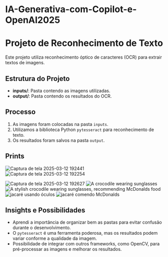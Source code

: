 # IA-Generativa-com-Copilot-e-OpenAI2025
# Projeto de Reconhecimento de Texto

Este projeto utiliza reconhecimento óptico de caracteres (OCR) para extrair textos de imagens. 

## Estrutura do Projeto

- **inputs/**: Pasta contendo as imagens utilizadas.
- **output/**: Pasta contendo os resultados do OCR.

## Processo

1. As imagens foram colocadas na pasta `inputs`.
2. Utilizamos a biblioteca Python `pytesseract` para reconhecimento de texto.
3. Os resultados foram salvos na pasta `output`.

## Prints
![Captura de tela 2025-03-12 192441](https://github.com/user-attachments/assets/d49df75e-9044-4c69-a421-89044a7bca91)
![Captura de tela 2025-03-12 192254](https://github.com/user-attachments/assets/8187d4f6-6ec5-468b-af63-5a770ad710f8)

![Captura de tela 2025-03-12 192627](https://github.com/user-attachments/assets/0ca20bc3-deec-4a9a-afc2-d3ec7c0a41fa)
![A crocodile wearing sunglasses](https://github.com/user-attachments/assets/a865cf4a-46b7-4539-947c-840739eff75a)
![A stylish crocodile wearing sunglasses, recommending McDonalds food](https://github.com/user-attachments/assets/6a9eea8e-0abb-41cc-a1ec-d4f11c81f917)
![jacaré usando óculos](https://github.com/user-attachments/assets/d2085f96-444b-4eb1-9d9b-0c63b7b5ef46)
![jacaré comendo McDonalds](https://github.com/user-attachments/assets/12236ffe-e3e3-4e37-85f4-fe9765529937)



## Insights e Possibilidades

- Aprendi a importância de organizar bem as pastas para evitar confusão durante o desenvolvimento.
- O `pytesseract` é uma ferramenta poderosa, mas os resultados podem variar conforme a qualidade da imagem.
- Possibilidade de integrar com outros frameworks, como OpenCV, para pré-processar as imagens e melhorar os resultados.
